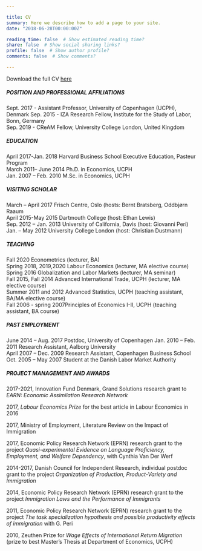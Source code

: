 ```yaml
---

title: CV
summary: Here we describe how to add a page to your site.
date: "2018-06-28T00:00:00Z"

reading_time: false  # Show estimated reading time?
share: false  # Show social sharing links?
profile: false  # Show author profile?
comments: false  # Show comments?

---
```

Download the full CV [here](cv.pdf)

##### POSITION AND PROFESSIONAL AFFILIATIONS

Sept. 2017 - Assistant Professor, University of Copenhagen (UCPH), Denmark 
Sep. 2015 -  IZA Research Fellow, Institute for the Study of Labor, Bonn, Germany  
Sep. 2019 -  CReAM Fellow, University College London, United Kingdom 

##### EDUCATION 

April 2017-Jan. 2018    Harvard Business School Executive Education, Pasteur Program   
March 2011– June 2014   Ph.D. in Economics, UCPH   
Jan. 2007 – Feb. 2010   M.Sc. in Economics, UCPH  

##### VISITING SCHOLAR  

March – April 2017      Frisch Centre, Oslo (hosts: Bernt Bratsberg, Oddbjørn Raaum   
April 2015-May 2015     Dartmouth College (host: Ethan Lewis)   
Sep. 2012 – Jan. 2013   University of California, Davis (host: Giovanni Peri)   
Jan. – May 2012         University College London (host: Christian Dustmann) 

##### TEACHING   

Fall 2020              Econometrics (lecturer, BA)   
Spring 2018, 2019,2020 Labour Economics (lecturer, MA elective course)   
Spring 2016            Globalization and Labor Markets (lecturer, MA seminar)   
Fall 2015, Fall 2014   Advanced International Trade, UCPH (lecturer, MA elective course)   
Summer 2011 and 2012   Advanced Statistics, UCPH  (teaching assistant, BA/MA elective course)   
Fall 2006 - spring 2007Principles of Economics I-II, UCPH (teaching assistant, BA course) 


##### PAST EMPLOYMENT    
June 2014 – Aug. 2017  Postdoc, University of Copenhagen 
Jan. 2010 – Feb. 2011  Research Assistant, Aalborg University  
April 2007 – Dec. 2009 Research Assistant, Copenhagen Business School    
Oct. 2005 – May 2007   Student at the Danish Labor Market Authority 

##### PROJECT MANAGEMENT AND AWARDS

2017-2021, Innovation Fund Denmark, Grand Solutions research grant to *EARN: Economic Assimilation Research Network*

2017, *Labour Economics Prize* for the best article in Labour Economics in 2016 

2017, Ministry of Employment, Literature Review on the Impact of Immigration 

2017, Economic Policy Research Network (EPRN) research grant to the project *Quasi-experimental Evidence on Language Proficiency, Employment, and Welfare Dependency*, with Cynthia Van Der Werf

2014-2017, Danish Council for Independent Research, individual postdoc grant to the project *Organization of Production, Product-Variety and Immigration*

2014, Economic Policy Research Network (EPRN) research grant to the project *Immigration Laws and the Performance of Immigrants*

2011, Economic Policy Research Network (EPRN) research grant to the project *The task specialization hypothesis and possible productivity effects of immigration* with G. Peri

2010, Zeuthen Prize for *Wage Effects of International Return Migration* (prize to best Master’s Thesis at Department of Economics, UCPH)




  
